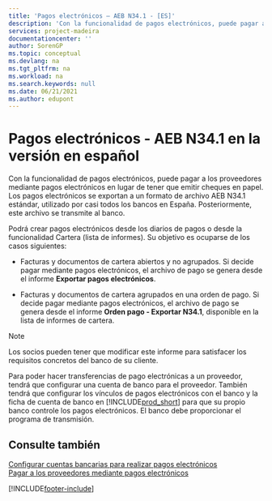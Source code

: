 ```yaml
---
title: 'Pagos electrónicos – AEB N34.1 - [ES]'
description: 'Con la funcionalidad de pagos electrónicos, puede pagar a los proveedores mediante pagos electrónicos exportados a un formato de archivo estándar AEB N34.1.'
services: project-madeira
documentationcenter: ''
author: SorenGP
ms.topic: conceptual
ms.devlang: na
ms.tgt_pltfrm: na
ms.workload: na
ms.search.keywords: null
ms.date: 06/21/2021
ms.author: edupont
---
```

# <a name="electronic-payments--aeb-n341-in-the-spanish-version" />Pagos electrónicos - AEB N34.1 en la versión en español
Con la funcionalidad de pagos electrónicos, puede pagar a los proveedores mediante pagos electrónicos en lugar de tener que emitir cheques en papel. Los pagos electrónicos se exportan a un formato de archivo AEB N34.1 estándar, utilizado por casi todos los bancos en España. Posteriormente, este archivo se transmite al banco.  

Podrá crear pagos electrónicos desde los diarios de pagos o desde la funcionalidad Cartera (lista de informes). Su objetivo es ocuparse de los casos siguientes:  

- Facturas y documentos de cartera abiertos y no agrupados. Si decide pagar mediante pagos electrónicos, el archivo de pago se genera desde el informe **Exportar pagos electrónicos**.  

- Facturas y documentos de cartera agrupados en una orden de pago. Si decide pagar mediante pagos electrónicos, el archivo de pago se genera desde el informe **Orden pago - Exportar N34.1**, disponible en la lista de informes de cartera.  

> [!NOTE]  
>  Los socios pueden tener que modificar este informe para satisfacer los requisitos concretos del banco de su cliente.  

Para poder hacer transferencias de pago electrónicas a un proveedor, tendrá que configurar una cuenta de banco para el proveedor. También tendrá que configurar los vínculos de pagos electrónicos con el banco y la ficha de cuenta de banco en [!INCLUDE[prod_short](../../includes/prod_short.md)] para que su propio banco controle los pagos electrónicos. El banco debe proporcionar el programa de transmisión.  

## <a name="see-also" />Consulte también
 [Configurar cuentas bancarias para realizar pagos electrónicos](how-to-set-up-bank-accounts-for-electronic-payments.md)   
 [Pagar a los proveedores mediante pagos electrónicos](how-to-pay-vendors-by-using-electronic-payments.md) 


[!INCLUDE[footer-include](../../includes/footer-banner.md)]
